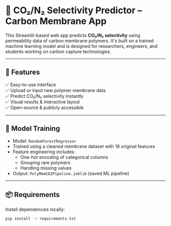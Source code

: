 
# 🎯 CO₂/N₂ Selectivity Predictor – Carbon Membrane App

This Streamlit-based web app predicts **CO₂/N₂ selectivity** using permeability data of carbon membrane polymers. It's built on a trained machine learning model and is designed for researchers, engineers, and students working on carbon capture technologies.

---

## 🚀 Features

✅ Easy-to-use interface  
✅ Upload or input new polymer membrane data  
✅ Predict CO₂/N₂ selectivity instantly  
✅ Visual results & interactive layout  
✅ Open-source & publicly accessible

---

## 🧪 Model Training

- Model: `RandomForestRegressor`
- Trained using a cleaned membrane dataset with 18 original features
- Feature engineering includes:
  - One-hot encoding of categorical columns
  - Grouping rare polymers
  - Handling missing values
- Output: `PolyMemCO2Pipeline.joblib` (saved ML pipeline)

---

## 📦 Requirements

Install dependencies locally:

```bash
pip install -r requirements.txt
